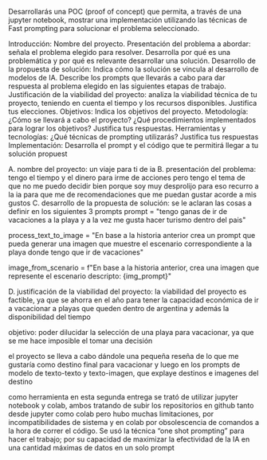 Desarrollarás  una POC (proof of concept) que permita, a través de una jupyter notebook, mostrar una implementación utilizando las técnicas de Fast prompting para solucionar el problema seleccionado.


Introducción:
Nombre del proyecto.
Presentación del problema a abordar: señala el problema elegido para resolver. Desarrolla por qué es una problemática y por qué es relevante desarrollar una solución.
Desarrollo de la propuesta de solución: Indica cómo la solución se vincula al desarrollo de modelos de IA. Describe los prompts que llevarás a cabo para dar respuesta al problema elegido en las siguientes etapas de trabajo.
Justificación de la viabilidad del proyecto: analiza la viabilidad técnica de tu proyecto, teniendo en cuenta el tiempo y los recursos disponibles. Justifica tus elecciones.
Objetivos: Indica los objetivos del proyecto.
Metodología: ¿Cómo se llevará a cabo el proyecto? ¿Qué procedimientos implementados para lograr los objetivos? Justifica tus respuestas.
Herramientas y tecnologías: ¿Qué técnicas de prompting utilizarás? Justifica tus respuestas 
Implementación: Desarrolla el prompt y el código que te permitirá llegar a tu solución propuest

A. nombre del proyecto: un viaje para ti de ia
B. presentación del problema: tengo el tiempo y el dinero para irme de acciones pero tengo el tema de que no me puedo decidir bien porque soy muy desprolijo para eso recurro a la ia para que me de recomendaciones que me puedan gustar acorde a mis gustos
C. desarrollo de la propuesta de solución: se le aclaran las cosas a definir en los siguientes 3 prompts 
prompt = "tengo ganas de ir de vacaciones a la playa y a la vez me gusta hacer turismo dentro del pais"

process_text_to_image = "En base a la historia anterior crea un prompt que pueda generar una imagen que muestre el escenario correspondiente a la playa donde tengo que ir de vacaciones"



image_from_scenario = f"En base a la historia anterior, crea una imagen que represente el escenario descripto: {img_prompt}"

D. justificación de la viabilidad del proyecto: la viabilidad del proyecto es factible, ya que se ahorra en el año para tener la capacidad económica de ir a vacacionar a playas que queden dentro de argentina y además la disponibilidad del tiempo

objetivo: poder dilucidar la selección de una playa para vacacionar, ya que se me hace imposible el tomar una decisión

el proyecto se lleva a cabo dándole una pequeña reseña de lo que me gustaría como destino final para vacacionar y luego en los prompts de modelo de texto-texto y texto-imagen, que explaye destinos e imagenes del destino

como herramienta en esta segunda entrega se trató de utilizar jupyter notebook y colab, ambos tratando de subir los repositorios en github tanto desde jupyter como colab pero hubo muchas limitaciones, por incompatibilidades de sistema y en colab por obsolescencia de comandos a la hora de correr el código. Se usó la técnica “one shot prompting” para hacer el trabajo; por su capacidad de maximizar la efectividad de la IA en una cantidad máximas de datos en un solo prompt
